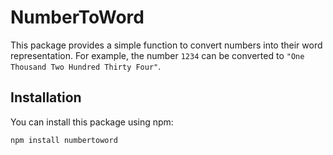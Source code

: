 # NumberToWord

This package provides a simple function to convert numbers into their word representation. For example, the number `1234` can be converted to `"One Thousand Two Hundred Thirty Four"`.

## Installation

You can install this package using npm:

```bash
npm install numbertoword